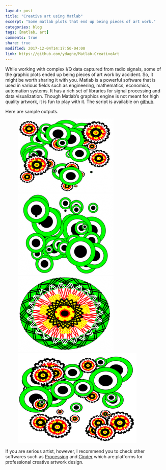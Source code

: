 ```yaml
---
layout: post
title: "Creative art using Matlab"
excerpt: "Some matlab plots that end up being pieces of art work."
categories: blog
tags: [matlab, art]
comments: true
share: true
modified: 2017-12-04T14:17:50-04:00
link: https://github.com/ydagne/Matlab-CreativeArt
---
```



While working with complex I/Q data captured from radio signals, some of the graphic plots ended up being pieces of art work by accident. So, it might be worth sharing it with you. Matlab is a powerful software that is used in various fields such as engineering, mathematics, economics, automation systems. It has a rich set of libraries for signal processing and data visualization. Though Matlab’s graphics engine is not meant for high quality artwork, it is fun to play with it. The script is available on [github](https://github.com/ydagne/Matlab-CreativeArt).

Here are sample outputs.


<figure >
	<img src="/images/blog/MatlabArt1.png" alt=""><img src="/images/blog/MatlabArt2.png" alt="">
	<img src="/images/blog/MatlabArt3.png" alt=""><img src="/images/blog/MatlabArt4.png" alt="">
</figure>



If you are serious artist, however, I recommend you to check other softwares such as [Processing](https://processing.org/) and [Cinder](https://libcinder.org/) which are platforms for professional creative artwork design.
